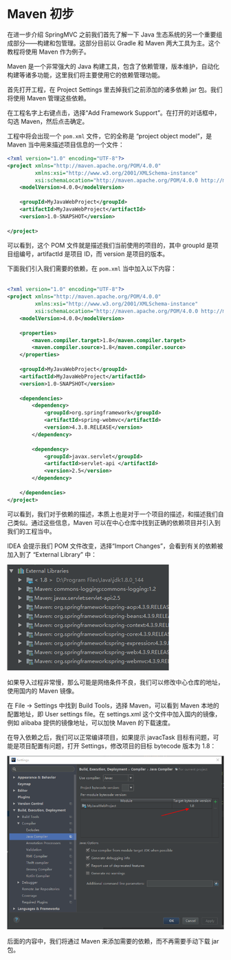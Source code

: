 Maven 初步
=========

在进一步介绍 SpringMVC 之前我们首先了解一下 Java 生态系统的另一个重要组成部分——构建和包管理。这部分目前以 Gradle 和 Maven 两大工具为主。这个教程将使用 Maven 作为例子。

Maven 是一个非常强大的 Java 构建工具，包含了依赖管理，版本维护，自动化构建等诸多功能，这里我们将主要使用它的依赖管理功能。

首先打开工程，在 Project Settings 里去掉我们之前添加的诸多依赖 jar 包。我们将使用 Maven 管理这些依赖。

在工程名字上右键点击，选择“Add Framework Support”。在打开的对话框中，勾选 Maven，然后点击确定。

工程中将会出现一个 `pom.xml` 文件，它的全称是 “project object model”，是 Maven 当中用来描述项目信息的一个文件：

```xml
<?xml version="1.0" encoding="UTF-8"?>
<project xmlns="http://maven.apache.org/POM/4.0.0"
         xmlns:xsi="http://www.w3.org/2001/XMLSchema-instance"
         xsi:schemaLocation="http://maven.apache.org/POM/4.0.0 http://maven.apache.org/xsd/maven-4.0.0.xsd">
    <modelVersion>4.0.0</modelVersion>

    <groupId>MyJavaWebProject</groupId>
    <artifactId>MyJavaWebProject</artifactId>
    <version>1.0-SNAPSHOT</version>

</project>
```

可以看到，这个 POM 文件就是描述我们当前使用的项目的，其中 groupId 是项目组编号，artifactId 是项目 ID，而 version 是项目的版本。

下面我们引入我们需要的依赖，在 `pom.xml` 当中加入以下内容：

```xml

<?xml version="1.0" encoding="UTF-8"?>
<project xmlns="http://maven.apache.org/POM/4.0.0"
         xmlns:xsi="http://www.w3.org/2001/XMLSchema-instance"
         xsi:schemaLocation="http://maven.apache.org/POM/4.0.0 http://maven.apache.org/xsd/maven-4.0.0.xsd">
    <modelVersion>4.0.0</modelVersion>

    <properties>
        <maven.compiler.target>1.8</maven.compiler.target>
        <maven.compiler.source>1.8</maven.compiler.source>
    </properties>

    <groupId>MyJavaWebProject</groupId>
    <artifactId>MyJavaWebProject</artifactId>
    <version>1.0-SNAPSHOT</version>

    <dependencies>
        <dependency>
            <groupId>org.springframework</groupId>
            <artifactId>spring-webmvc</artifactId>
            <version>4.3.8.RELEASE</version>
        </dependency>

        <dependency>
            <groupId>javax.servlet</groupId>
            <artifactId>servlet-api </artifactId>
            <version>2.5</version>
        </dependency>

    </dependencies>
</project>
```

可以看到，我们对于依赖的描述，本质上也是对于一个项目的描述，和描述我们自己类似。通过这些信息，Maven 可以在中心仓库中找到正确的依赖项目并引入到我们的工程当中。

IDEA 会提示我们 POM 文件改变，选择“Import Changes”，会看到有关的依赖被加入到了 “External Library” 中：

![maven-result](./img/16-maven-result.png)

如果导入过程非常慢，那么可能是网络条件不良，我们可以修改中心仓库的地址，使用国内的 Maven 镜像。

在 File -> Settings 中找到 Build Tools，选择 Maven，可以看到 Maven 本地的配置地址，即 User settings file。在 settings.xml 这个文件中加入国内的镜像，例如 alibaba 提供的镜像地址，可以加快 Maven 的下载速度。

在导入依赖之后，我们可以正常编译项目，如果提示 javacTask 目标有问题，可能是项目配置有问题，打开 Settings，修改项目的目标 bytecode 版本为 1.8：

![target-bytecode-version](./img/16-target-bytecode-version.png)

后面的内容中，我们将通过 Maven 来添加需要的依赖，而不再需要手动下载 jar 包。